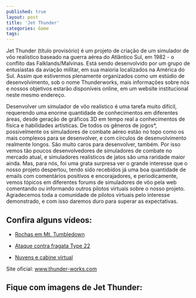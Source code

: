 ```yaml
---
published: true
layout: post
title: 'Jet Thunder'
categories: Game
tags: 
---
```

Jet Thunder (título provisório) é um projeto de criação de um simulador de vôo realístico baseado na guerra aérea do Atlântico Sul, em 1982 - o conflito das Falklands/Malvinas. Está sendo desenvolvido por um grupo de entusiastas da aviação militar, em sua maioria localizados na América do Sul. Assim que estivermos plenamente organizados como um estúdio de desenvolvimento, sob o nome Thunderworks, mais informações sobre nós e nossos objetivos estarão disponíveis online, em um website institucional neste mesmo endereço.

Desenvolver um simulador de vôo realístico é uma tarefa muito difícil, requerendo uma enorme quantidade de conhecimentos em diferentes áreas, desde geração de gráficos 3D em tempo real a conhecimentos de física e habilidades artísticas. De todos os gêneros de jogos*, possivelmente os simuladores de combate aéreo estão no topo como os mais complexos para se desenvolver, e com círculos de desenvolvimento realmente longos. São muito caros para desenvolver, também. Por isso vemos tão poucos desenvolvedores de simuladores de combate no mercado atual, e simuladores realísticos de jatos são uma raridade maior ainda. Mas, para nós, foi uma grata surpresa ver o grande interesse que o nosso projeto despertou, tendo sido recebidos já uma boa quantidade de emails com comentários positivos e encorajadores, e periodicamente, vemos tópicos em diferentes forums de simuladores de vôo pela web comentando ou informando outros pilotos virtuais sobre o nosso projeto. Agradecemos toda a comunidade de pilotos virtuais pelo interesse demonstrado, e com isso daremos duro para superar as expectativas.
## Confira alguns vídeos:
- <a href="http://www.thunder-works.com/movies/clutter1.zip">Rochas em Mt. Tumbledown</a>

- <a href="http://www.thunder-works.com/movies/bomb_run.zip">Ataque contra fragata Type 22</a>

- <a href="http://www.thunder-works.com/movies/cloudsdemo2.zip">Nuvens e cabine virtual</a>


Site oficial: <a href="http://www.thunder-works.com">www.thunder-works.com</a>

## Fique com imagens de Jet Thunder:
